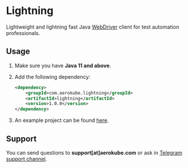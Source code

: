 # Lightning

Lightweight and lightning fast Java [WebDriver](https://www.w3.org/TR/webdriver/) client for test automation professionals.

## Usage

1. Make sure you have **Java 11 and above**.
2. Add the following dependency:

    ```xml
    <dependency>
        <groupId>com.aerokube.lightning</groupId>
        <artifactId>lightning</artifactId>
        <version>1.0.0</version>
    </dependency>
    ```

3. An example project can be found [here](https://github.com/aerokube/lightning-java-example).

## Support

You can send questions to **support[at]aerokube.com** or ask in [Telegram support channel](https://t.me/aerokube).
